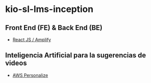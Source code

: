 # kio-sl-lms-inception

## Front End (FE) & Back End (BE)
- [React JS / Amplify](01_REACT_JS/README.md)

## Inteligencia Artificial para la sugerencias de videos
- [AWS Personalize](01_AI_VIDEO_SUGGESTIONS/README.md)

